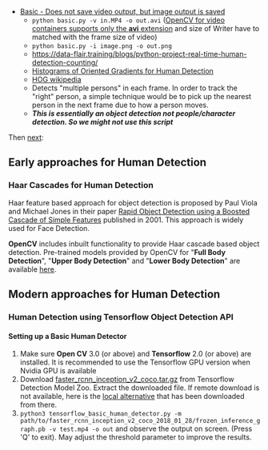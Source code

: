 * [Basic - Does not save video output, but image output is saved](./basic.py)
  - `python basic.py -v in.MP4 -o out.avi` ([OpenCV for video containers supports only the **avi** extension](https://stackoverflow.com/a/48484222/14312712) and size of Writer have to matched with the frame size of video)
  - `python basic.py -i image.png -o out.png`
  - https://data-flair.training/blogs/python-project-real-time-human-detection-counting/
  - [Histograms of Oriented Gradients for Human Detection](./Histogram%20of%20Oriented%20Gradient%20Descriptor.pdf)
  - [HOG wikipedia](https://en.wikipedia.org/wiki/Histogram_of_oriented_gradients)
  - Detects "multiple persons" in each frame. In order to track the "right" person, a simple technique would be to pick
    up the nearest person in the next frame due to how a person moves.
  - **_This is essentially an object detection not people/character detection. So we might not use this script_**

Then [next](https://medium.com/@madhawavidanapathirana/https-medium-com-madhawavidanapathirana-real-time-human-detection-in-computer-vision-part-1-2acb851f4e55):

Early approaches for Human Detection
------------------------------------

### Haar Cascades for Human Detection

Haar feature based approach for object detection is proposed by Paul Viola and Michael Jones in their paper
[Rapid Object Detection using a Boosted Cascade of Simple Features](./Rapid%20Object%20Detection%20using%20a%20Boosted%20Cascade%20of%20Simple%20Features.pdf) published in 2001. This 
approach is widely used for Face Detection.

**OpenCV** includes inbuilt functionality to provide Haar cascade based object detection. Pre-trained models provided by OpenCV for "**Full Body Detection**", "**Upper Body Detection**" and "**Lower Body Detection**" are available
[here](https://github.com/opencv/opencv/tree/master/data/haarcascades).

Modern approaches for Human Detection
-------------------------------------

### Human Detection using Tensorflow Object Detection API

#### Setting up a Basic Human Detector

1. Make sure **Open CV** 3.0 (or above) and **Tensorflow** 2.0 (or above) are installed. It is recommended to use the
   Tensorflow GPU version when Nvidia GPU is available
2. Download
   [faster_rcnn_inception_v2_coco.tar.gz](http://download.tensorflow.org/models/object_detection/faster_rcnn_inception_v2_coco_2018_01_28.tar.gz)
   from Tensorflow Detection Model Zoo. Extract the downloaded file. If remote download is not available, here is the
   [local alternative](./faster_rcnn_inception_v2_coco_2018_01_28.tar.gz) that has been downloaded from there.
3. `python3 tensorflow_basic_human_detector.py -m path/to/faster_rcnn_inception_v2_coco_2018_01_28/frozen_inference_graph.pb -v test.mp4 -o out`
   and observe the output on screen. (Press 'Q' to exit). May adjust the threshold parameter to improve the results.
   